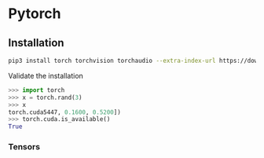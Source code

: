 # Pytorch

## Installation

```bash
pip3 install torch torchvision torchaudio --extra-index-url https://download.pytorch.org/whl/cu116
```

Validate the installation

```python
>>> import torch
>>> x = torch.rand(3)
>>> x
torch.cuda5447, 0.1600, 0.5200])
>>> torch.cuda.is_available()
True
```

### Tensors
